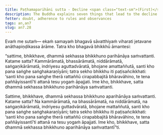 ```yaml
---
title: Paṭhamaparihāni sutta - Decline <span class="text-sm">(First)</span>
description: The Buddha explains seven things that lead to the decline of a trainee bhikkhu and seven things that do not.
fetter: doubt, adherence to rules and observances
tags: an,an7
slug: an7.28
---
```


Evaṁ me sutaṁ— ekaṁ samayaṁ bhagavā sāvatthiyaṁ viharati jetavane anāthapiṇḍikassa ārāme. Tatra kho bhagavā bhikkhū āmantesi:

“sattime, bhikkhave, dhammā sekhassa bhikkhuno parihānāya saṁvattanti. Katame satta? Kammārāmatā, bhassārāmatā, niddārāmatā, saṅgaṇikārāmatā, indriyesu aguttadvāratā, bhojane amattaññutā, santi kho pana saṅghe saṅghakaraṇīyāni; tatra sekho bhikkhu iti paṭisañcikkhati: ‘santi kho pana saṅghe therā rattaññū cirapabbajitā bhāravāhino, te tena paññāyissantī’ti attanā tesu yogaṁ āpajjati. Ime kho, bhikkhave, satta dhammā sekhassa bhikkhuno parihānāya saṁvattanti.

Sattime, bhikkhave, dhammā sekhassa bhikkhuno aparihānāya saṁvattanti. Katame satta? Na kammārāmatā, na bhassārāmatā, na niddārāmatā, na saṅgaṇikārāmatā, indriyesu guttadvāratā, bhojane mattaññutā, santi kho pana saṅghe saṅghakaraṇīyāni; tatra sekho bhikkhu iti paṭisañcikkhati: ‘santi kho pana saṅghe therā rattaññū cirapabbajitā bhāravāhino, te tena paññāyissantī’ti attanā na tesu yogaṁ āpajjati. Ime kho, bhikkhave, satta dhammā sekhassa bhikkhuno aparihānāya saṁvattantī”ti.
